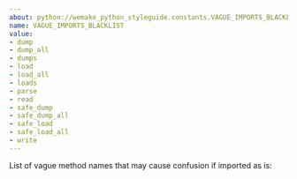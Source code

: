 ```yaml
---
about: python://wemake_python_styleguide.constants.VAGUE_IMPORTS_BLACKLIST
name: VAGUE_IMPORTS_BLACKLIST
value:
- dump
- dump_all
- dumps
- load
- load_all
- loads
- parse
- read
- safe_dump
- safe_dump_all
- safe_load
- safe_load_all
- write
---
```


List of vague method names that may cause confusion if imported as is: